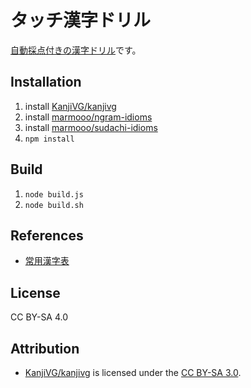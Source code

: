 # タッチ漢字ドリル
[自動採点付きの漢字ドリル](https://marmooo.github.io/touch-kanji/)です。

## Installation
1. install [KanjiVG/kanjivg](https://github.com/KanjiVG/kanjivg)
2. install [marmooo/ngram-idioms](https://github.com/marmooo/ngram-idioms)
3. install [marmooo/sudachi-idioms](https://github.com/marmooo/sudachi-idioms)
4. ```npm install```

## Build
1. ```node build.js```
2. ```node build.sh```

## References
- [常用漢字表](https://www.bunka.go.jp/kokugo_nihongo/sisaku/joho/joho/kakuki/14/tosin02/index.html)

## License
CC BY-SA 4.0

## Attribution
- [KanjiVG/kanjivg](https://github.com/KanjiVG/kanjivg) is licensed under the [CC BY-SA 3.0](https://creativecommons.org/licenses/by-sa/3.0/).
